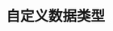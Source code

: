 <!--
 * @Author: your name
 * @Date: 2021-09-16 14:32:49
 * @LastEditTime: 2021-09-16 14:32:50
 * @LastEditors: Please set LastEditors
 * @Description: In User Settings Edit
 * @FilePath: /WorkSpace/C/C基础/自定义数据类型.md
-->
# 自定义数据类型
